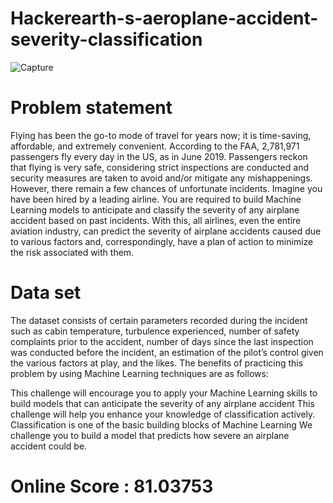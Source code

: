 # Hackerearth-s-aeroplane-accident-severity-classification

![Capture](https://user-images.githubusercontent.com/56091634/83676233-fab6a380-a5f7-11ea-94e7-8f2e90733015.PNG)

# Problem statement
Flying has been the go-to mode of travel for years now; it is time-saving, affordable, and extremely convenient. According to the FAA, 2,781,971 passengers fly every day in the US, as in June 2019. Passengers reckon that flying is very safe, considering strict inspections are conducted and security measures are taken to avoid and/or mitigate any mishappenings. However, there remain a few chances of unfortunate incidents.
Imagine you have been hired by a leading airline. You are required to build Machine Learning models to anticipate and classify the severity of any airplane accident based on past incidents. With this, all airlines, even the entire aviation industry, can predict the severity of airplane accidents caused due to various factors and, correspondingly, have a plan of action to minimize the risk associated with them.

# Data set 
The dataset consists of certain parameters recorded during the incident⁠ such as cabin temperature, turbulence experienced, number of safety complaints prior to the accident, number of days since the last inspection was conducted before the incident, an estimation of the pilot’s control given the various factors at play, and the likes. 
The benefits of practicing this problem by using Machine Learning techniques are as follows:

This challenge will encourage you to apply your Machine Learning skills to build models that can anticipate the severity of any airplane accident
This challenge will help you enhance your knowledge of classification actively. Classification is one of the basic building blocks of Machine Learning
We challenge you to build a model that predicts how severe an airplane accident could be.

# Online Score : 81.03753
